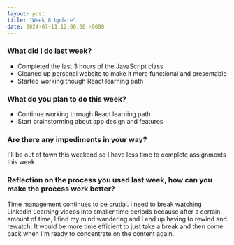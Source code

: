 ```yaml
---
layout: post
title: "Week 8 Update"
date: 2024-07-11 12:00:00 -0000
---
```


### What did I do last week?

- Completed the last 3 hours of the JavaScript class
- Cleaned up personal website to make it more functional and presentable
- Started working though React learning path

### What do you plan to do this week?

- Continue working through React learning path
- Start brainstorming about app design and features

### Are there any impediments in your way?

I'll be out of town this weekend so I have less time to complete assignments this week.

### Reflection on the process you used last week, how can you make the process work better?

Time management continues to be crutial. I need to break watching Linkedin Learning videos into smaller time periods because after a certain amount of time, I find my mind wandering and I end up having to rewind and rewatch. It would be more time efficient to just take a break and then come back when I'm ready to concentrate on the content again.
